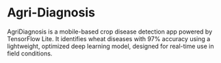# Agri-Diagnosis
AgriDiagnosis is a mobile-based crop disease detection app powered by TensorFlow Lite. It identifies wheat diseases with 97% accuracy using a lightweight, optimized deep learning model, designed for real-time use in field conditions.
